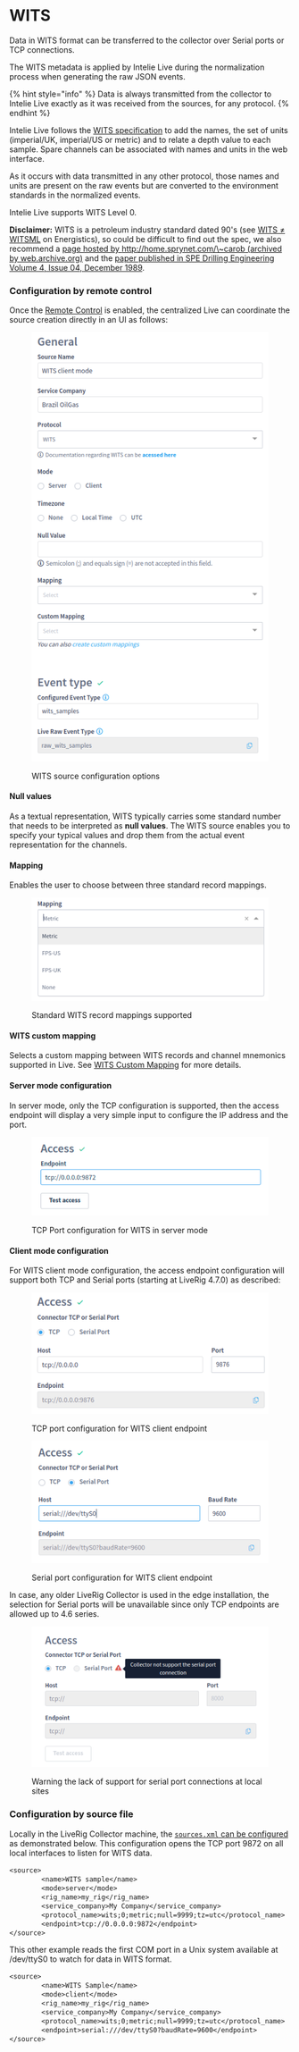 # WITS

Data in WITS format can be transferred to the collector over Serial ports or TCP connections.

The WITS metadata is applied by Intelie Live during the normalization process when generating the raw JSON events.

{% hint style="info" %}
Data is always transmitted from the collector to Intelie Live exactly as it was received from the sources, for any protocol.
{% endhint %}

Intelie Live follows the [WITS specification](http://www.petrospec-technologies.com/resource/wits\_doc.htm) to add the names, the set of units (imperial/UK, imperial/US or metric) and to relate a depth value to each sample. Spare channels can be associated with names and units in the web interface.

As it occurs with data transmitted in any other protocol, those names and units are present on the raw events but are converted to the environment standards in the normalized events.

Intelie Live supports WITS Level 0.

**Disclaimer:** WITS is a petroleum industry standard dated 90's (see [WITS ≠ WITSML](https://www.energistics.org/portfolio/witsml-data-standards/) on Energistics), so could be difficult to find out the spec, we also recommend a [page hosted by http://home.sprynet.com/\~carob (archived by web.archive.org)](https://web.archive.org/web/20170110225236/http://home.sprynet.com/\~carob) and the [paper published in SPE Drilling Engineering Volume 4, Issue 04, December 1989](https://doi.org/10.2118/16141-PA).

### Configuration by remote control

Once the [Remote Control](../remote-control/) is enabled, the centralized Live can coordinate the source creation directly in an UI as follows:

<figure><img src="../../.gitbook/assets/liverig-wits-source-configuration.png" alt=""><figcaption><p>WITS source configuration options</p></figcaption></figure>

#### Null values

As a textual representation, WITS typically carries some standard number that needs to be interpreted as **null values**. The WITS source enables you to specify your typical values and drop them from the actual event representation for the channels.

#### Mapping

Enables the user to choose between three standard record mappings.

<figure><img src="../../.gitbook/assets/image (158).png" alt=""><figcaption><p>Standard WITS record mappings supported</p></figcaption></figure>

#### WITS custom mapping

Selects a custom mapping between WITS records and channel mnemonics supported in Live. See [WITS Custom Mapping](../../administration/high-frequency-data/wits-custom-mapping.md) for more details.

#### Server mode configuration

In server mode, only the TCP configuration is supported, then the access endpoint will display a very simple input to configure the IP address and the port.

<figure><img src="../../.gitbook/assets/Screenshot_select-area_20230116113641.png" alt=""><figcaption><p>TCP Port configuration for WITS in server mode</p></figcaption></figure>

#### Client mode configuration

For WITS client mode configuration, the access endpoint configuration will support both TCP and Serial ports (starting at LiveRig 4.7.0) as described:

<div>

<figure><img src="../../.gitbook/assets/image (93) (1).png" alt=""><figcaption><p>TCP port configuration for WITS client endpoint</p></figcaption></figure>

 

<figure><img src="../../.gitbook/assets/liverig-source-configuration-connectors-serial.png" alt=""><figcaption><p>Serial port configuration for WITS client endpoint</p></figcaption></figure>

</div>

In case, any older LiveRig Collector is used in the edge installation, the selection for Serial ports will be unavailable since only TCP endpoints are allowed up to 4.6 series.

<figure><img src="../../.gitbook/assets/image (121).png" alt=""><figcaption><p>Warning the lack of support for serial port connections at local sites</p></figcaption></figure>

### Configuration by source file

Locally in the LiveRig Collector machine, the [`sources.xml` can be configured](../configuration/sources.xml.md) as demonstrated below. This configuration opens the TCP port 9872 on all local interfaces to listen for WITS data.

```markup
<source>
        <name>WITS sample</name>
        <mode>server</mode>
        <rig_name>my_rig</rig_name>
        <service_company>My Company</service_company>
        <protocol_name>wits;0;metric;null=9999;tz=utc</protocol_name>
        <endpoint>tcp://0.0.0.0:9872</endpoint>
</source>
```

This other example reads the first COM port in a Unix system available at /dev/ttyS0 to watch for data in WITS format.

```markup
<source>
        <name>WITS Sample</name>
        <mode>client</mode>
        <rig_name>my_rig</rig_name>
        <service_company>My Company</service_company>
        <protocol_name>wits;0;metric;null=9999;tz=utc</protocol_name>
        <endpoint>serial:///dev/ttyS0?baudRate=9600</endpoint>
</source>
```
